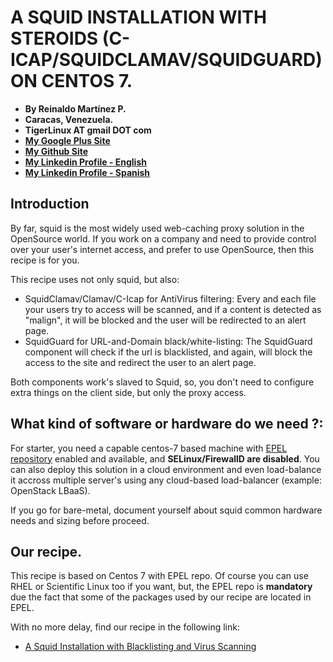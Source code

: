 # A SQUID INSTALLATION WITH STEROIDS (C-ICAP/SQUIDCLAMAV/SQUIDGUARD) ON CENTOS 7.

- **By Reinaldo Martínez P.**
- **Caracas, Venezuela.**
- **TigerLinux AT gmail DOT com**
- **[My Google Plus Site](https://plus.google.com/+ReinaldoMartinez)**
- **[My Github Site](https://github.com/tigerlinux)**
- **[My Linkedin Profile - English](https://ve.linkedin.com/in/tigerlinux/en)**
- **[My Linkedin Profile - Spanish](https://ve.linkedin.com/in/tigerlinux/es)**


## Introduction

By far, squid is the most widely used web-caching proxy solution in the OpenSource world. If you work on a company and need to provide control over your user's internet access, and prefer to use OpenSource, then this recipe is for you.

This recipe uses not only squid, but also:

* SquidClamav/Clamav/C-Icap for AntiVirus filtering: Every and each file your users try to access will be scanned, and if a content is detected as "malign", it will be blocked and the user will be redirected to an alert page.
* SquidGuard for URL-and-Domain black/white-listing: The SquidGuard component will check if the url is blacklisted, and again, will block the access to the site and redirect the user to an alert page.

Both components work's slaved to Squid, so, you don't need to configure extra things on the client side, but only the proxy access.


## What kind of software or hardware do we need ?:

For starter, you need a capable centos-7 based machine with [EPEL repository](https://fedoraproject.org/wiki/EPEL) enabled and available, and **SELinux/FirewallD are disabled**. You can also deploy this solution in a cloud environment and even load-balance it accross multiple server's using any cloud-based load-balancer (example: OpenStack LBaaS).

If you go for bare-metal, document yourself about squid common hardware needs and sizing before proceed.


## Our recipe.

This recipe is based on Centos 7 with EPEL repo. Of course you can use RHEL or Scientific Linux too if you want, but, the EPEL repo is **mandatory** due the fact that some of the packages used by our recipe are located in EPEL.

With no more delay, find our recipe in the following link:

* [A Squid Installation with Blacklisting and Virus Scanning](https://github.com/tigerlinux/tigerlinux.github.io/blob/master/recipes/networkapps/squid-with-steroids/RECIPE-Squid-with-steroids.md "A Squid Installation with Blacklisting and Virus Scanning")

